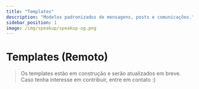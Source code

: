 ```yaml
---
title: "Templates"
description: "Modelos padronizados de mensagens, posts e comunicações."
sidebar_position: 1
image: /img/speakup/speakup-og.png
---
```


# Templates (Remoto)

> Os templates estão em construção e serão atualizados em breve. Caso tenha interesse em contribuir, entre em contato :)
